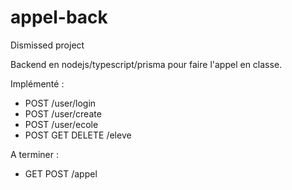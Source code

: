 # appel-back

Dismissed project

Backend en nodejs/typescript/prisma pour faire l'appel en classe.

Implémenté :
* POST /user/login
* POST /user/create
* POST /user/ecole
* POST GET DELETE /eleve

A terminer : 
* GET POST /appel


